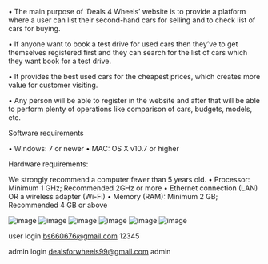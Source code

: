 •	The main purpose of ‘Deals 4 Wheels’ website is to provide a platform where a user can list their second-hand cars for selling and to check list of cars for buying. 

•	If anyone want to book a test drive for used cars then they’ve to get themselves registered first and they can search for the list of cars which they want book for a test drive.   

•	It provides the best used cars for the cheapest prices, which creates more value for customer visiting.

•	Any person will be able to register in the website and after that will be able to perform plenty of operations like comparison of cars, budgets, models, etc.       

Software requirements

•	Windows: 7 or newer
•	MAC: OS X v10.7 or higher

Hardware requirements:

 We strongly recommend a computer fewer than 5 years old.
•	Processor: Minimum 1 GHz; Recommended 2GHz or more
•	Ethernet connection (LAN) OR a wireless adapter (Wi-Fi)
•	Memory (RAM): Minimum 2 GB; Recommended 4 GB or above


![image](https://github.com/HARMAN019/D4W/assets/84337262/20faee3a-11f9-47de-84c8-2da60b5d6333)
![image](https://github.com/HARMAN019/D4W/assets/84337262/20fc1657-f5c1-4bfe-b3bc-126aa66be9c6)
![image](https://github.com/HARMAN019/D4W/assets/84337262/decdf4df-fc48-46fa-9f68-c0a1892b4a06)
![image](https://github.com/HARMAN019/D4W/assets/84337262/a8356e67-7996-43ca-8c70-0f7aa90e6952)
![image](https://github.com/HARMAN019/D4W/assets/84337262/bef78328-34c2-4280-b547-301ed420703c)
![image](https://github.com/HARMAN019/D4W/assets/84337262/e051150d-26b9-4639-8f39-e320d3aac06d)


user login
bs660676@gmail.com
12345


admin login
dealsforwheels99@gmail.com
admin









